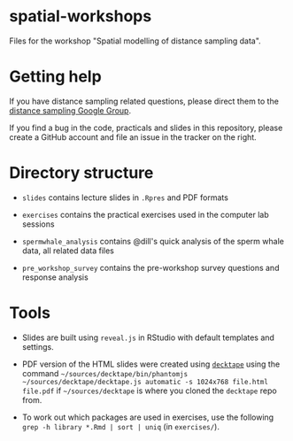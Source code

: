 spatial-workshops
=================

Files for the workshop "Spatial modelling of distance sampling data".

# Getting help

If you have distance sampling related questions, please direct them to the [distance sampling Google Group](https://groups.google.com/forum/#!forum/distance-sampling).

If you find a bug in the code, practicals and slides in this repository, please create a GitHub account and file an issue in the tracker on the right.

# Directory structure

- `slides` contains lecture slides in `.Rpres` and PDF formats
* `exercises` contains the practical exercises used in the computer lab sessions
- `spermwhale_analysis` contains @dill's quick analysis of the sperm whale data, all related data files
* `pre_workshop_survey` contains the pre-workshop survey questions and response analysis


# Tools

* Slides are built using `reveal.js` in RStudio with default templates and settings.
- PDF version of the HTML slides were created using [`decktape`](https://github.com/astefanutti/decktape) using the command `~/sources/decktape/bin/phantomjs ~/sources/decktape/decktape.js automatic -s 1024x768 file.html file.pdf` if `~/sources/decktape` is where you cloned the `decktape` repo from.
* To work out which packages are used in exercises, use the following `grep -h library *.Rmd | sort | uniq` (in `exercises/`).

